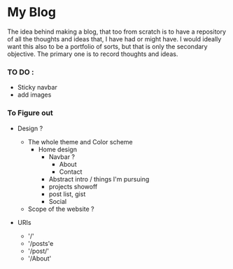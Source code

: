 # My Blog
The idea behind making a blog, that too from scratch is to have a repository of
all the thoughts and ideas that, I have had or might have. I would ideally want this
also to be a portfolio of sorts, but that is only the secondary objective. The primary one
is to record thoughts and ideas.

### TO DO :

* Sticky navbar
* add images

### To Figure out

* Design ?
    * The whole theme and Color scheme
        * Home design
            * Navbar ?
                * About
                * Contact
            * Abstract intro / things I'm pursuing
            * projects showoff
            * post list, gist
            * Social
    * Scope of the website ?
        
* URIs
    * '/'
    * '/posts'e
    * '/post/<slug>'
    * '/About'